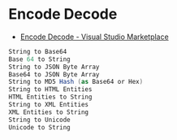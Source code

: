 # Encode Decode

- [Encode&#32;Decode&#32;-&#32;Visual&#32;Studio&#32;Marketplace](https://marketplace.visualstudio.com/items?itemName=mitchdenny.ecdc)

```c#
String to Base64
Base 64 to String
String to JSON Byte Array
Base64 to JSON Byte Array
String to MD5 Hash (as Base64 or Hex)
String to HTML Entities
HTML Entities to String
String to XML Entities
XML Entities to String
String to Unicode
Unicode to String

```
